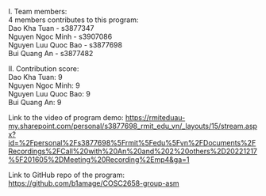 I. Team members:\
4 members contributes to this program:\
Dao Kha Tuan - s3877347\
Nguyen Ngoc Minh - s3907086\
Nguyen Luu Quoc Bao - s3877698\
Bui Quang An - s3877482

II. Contribution score:\
Dao Kha Tuan: 9\
Nguyen Ngoc Minh: 9\
Nguyen Luu Quoc Bao: 9\
Bui Quang An: 9

Link to the video of program demo: https://rmiteduau-my.sharepoint.com/personal/s3877698_rmit_edu_vn/_layouts/15/stream.aspx?id=%2Fpersonal%2Fs3877698%5Frmit%5Fedu%5Fvn%2FDocuments%2FRecordings%2FCall%20with%20An%20and%202%20others%2D20221217%5F201605%2DMeeting%20Recording%2Emp4&ga=1

Link to GitHub repo of the program: https://github.com/b1amage/COSC2658-group-asm
